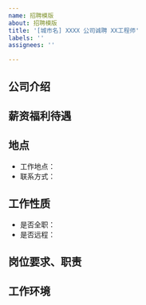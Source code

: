 ```yaml
---
name: 招聘模版
about: 招聘模版
title: '[城市名] XXXX 公司诚聘 XX工程师'
labels: ''
assignees: ''

---
```


## 公司介绍


## 薪资福利待遇


## 地点

- 工作地点：
- 联系方式：

## 工作性质

- 是否全职：
- 是否远程：

## 岗位要求、职责

## 工作环境
